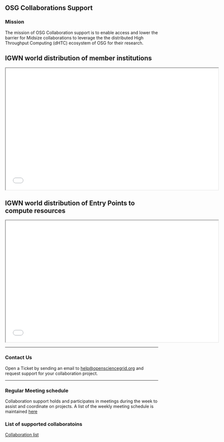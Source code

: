 ## OSG Collaborations Support


### Mission

The mission of OSG Collaboration support is to enable access and lower the barrier for Midsize collaborations to leverage the
the distributed High Throughput Computing (dHTC) ecosystem of OSG for their research.

## IGWN world distribution of member institutions

<iframe src="igwn-institutes.html" height="400" width="700"></iframe>

## IGWN world distribution of Entry Points to compute resources

<iframe src="igwn-pool.html" height="400" width="700"></iframe>

***

### Contact Us

Open a Ticket by sending an email to help@opensciencegrid.org and request support for your collaboration project.

***

### Regular Meeting schedule

Collaboration support holds and participates in meetings during the week to assist and coordinate on projects. A list of the weekly meeting schedule is maintained [here](misc/meeting-schedule.md)

### List of supported collaboratoins

[Collaboration list](projects/project-list.md)


